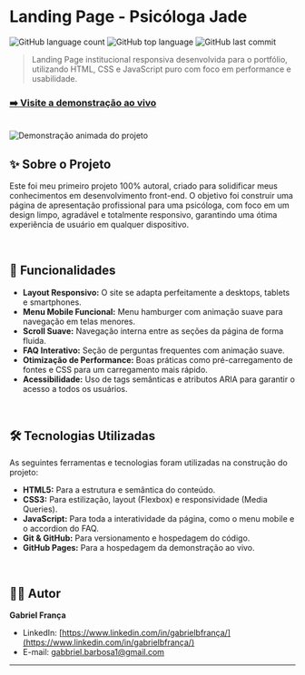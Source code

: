 # Landing Page - Psicóloga Jade

![GitHub language count](https://img.shields.io/github/languages/count/gabriellbf/psicologajade?style=for-the-badge)
![GitHub top language](https://img.shields.io/github/languages/top/gabriellbf/psicologajade?style=for-the-badge)
![GitHub last commit](https://img.shields.io/github/last-commit/gabriellbf/psicologajade?style=for-the-badge)

> Landing Page institucional responsiva desenvolvida para o portfólio, utilizando HTML, CSS e JavaScript puro com foco em performance e usabilidade.

### [➡️ Visite a demonstração ao vivo](https://gabriellbf.github.io/psicologajade/)

<br>

<img src="./demo.gif" alt="Demonstração animada do projeto">

<br>

## ✨ Sobre o Projeto

Este foi meu primeiro projeto 100% autoral, criado para solidificar meus conhecimentos em desenvolvimento front-end. O objetivo foi construir uma página de apresentação profissional para uma psicóloga, com foco em um design limpo, agradável e totalmente responsivo, garantindo uma ótima experiência de usuário em qualquer dispositivo.

<br>

## 🚀 Funcionalidades

- **Layout Responsivo:** O site se adapta perfeitamente a desktops, tablets e smartphones.
- **Menu Mobile Funcional:** Menu hamburger com animação suave para navegação em telas menores.
- **Scroll Suave:** Navegação interna entre as seções da página de forma fluida.
- **FAQ Interativo:** Seção de perguntas frequentes com animação suave.
- **Otimização de Performance:** Boas práticas como pré-carregamento de fontes e CSS para um carregamento mais rápido.
- **Acessibilidade:** Uso de tags semânticas e atributos ARIA para garantir o acesso a todos os usuários.

<br>

## 🛠️ Tecnologias Utilizadas

As seguintes ferramentas e tecnologias foram utilizadas na construção do projeto:

- **HTML5:** Para a estrutura e semântica do conteúdo.
- **CSS3:** Para estilização, layout (Flexbox) e responsividade (Media Queries).
- **JavaScript:** Para toda a interatividade da página, como o menu mobile e o accordion do FAQ.
- **Git & GitHub:** Para versionamento e hospedagem do código.
- **GitHub Pages:** Para a hospedagem da demonstração ao vivo.

<br>

## 👨‍💻 Autor

**Gabriel França**

- LinkedIn: [https://www.linkedin.com/in/gabrielbfrança/](https://www.linkedin.com/in/gabrielbfrança/)
- E-mail: gabbriel.barbosa1@gmail.com

---
